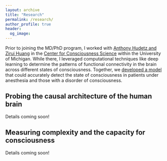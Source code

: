 ```yaml
---
layout: archive
title: "Research"
permalink: /research/
author_profile: true
header:
  og_image:
---
```


Prior to joining the MD/PhD program, I worked with [Anthony Hudetz and Zirui Huang](https://hudetzlab.med.umich.edu) in the [Center for Consciousness Science](https://consciousness.med.umich.edu) within the University of Michigan. While there, I leveraged computational techniques like deep learning to determine the patterns of functional connectivity in the brain across different states of consciousness. Together, we [developed a model](https://justin-campbell.github.io/files/Publications/2020-Campbell-Hudetz.pdf) that could accurately detect the state of consciousness in patients under anesthesia and those with a disorder of consciousness.

## Probing the causal architecture of the human brain
Details coming soon!

## Measuring complexity and the capacity for consciousness
Details coming soon!
